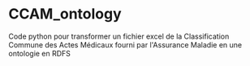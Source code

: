 # CCAM_ontology
Code python pour transformer un fichier excel de la Classification Commune des Actes Médicaux fourni par l'Assurance Maladie en une ontologie en RDFS
